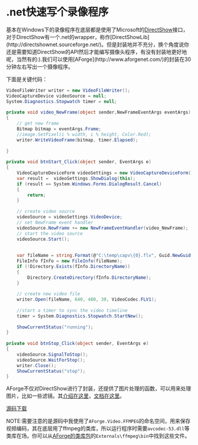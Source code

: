 .net快速写个录像程序
=========

基本在Windows下的录像程序在底层都是使用了Microsoft的[DirectShow](http://msdn.microsoft.com/en-us/library/windows/desktop/dd375454(v=vs.85).aspx)接口，对于DirectShow有一个.net的wrapper，称作[DirectShowLib](http://directshownet.sourceforge.net/)。但是封装地并不充分，换个角度说你还是需要知道DirectShow的API然后才能编写摄像头程序，有没有封装地更好地呢，当然有的:).我们可以使用[AForge](http://www.aforgenet.com/)的封装在30分钟左右写出一个摄像程序。

下面是关键代码：

```csharp
VideoFileWriter writer = new VideoFileWriter();
VideoCaptureDevice videoSource = null;
System.Diagnostics.Stopwatch timer = null;
 
private void video_NewFrame(object sender,NewFrameEventArgs eventArgs)
{
    // get new frame
    Bitmap bitmap = eventArgs.Frame;
    //image.SetPixel(i % width, i % height, Color.Red);
    writer.WriteVideoFrame(bitmap, timer.Elapsed);
 
}
 
private void btnStart_Click(object sender, EventArgs e)
{
    VideoCaptureDeviceForm videoSettings = new VideoCaptureDeviceForm();
    var result =  videoSettings.ShowDialog(this);
    if (result == System.Windows.Forms.DialogResult.Cancel)
    {
        return;
    }
 
    // create video source
    videoSource = videoSettings.VideoDevice;
    // set NewFrame event handler
    videoSource.NewFrame += new NewFrameEventHandler(video_NewFrame);
    // start the video source
    videoSource.Start();
 
 
    var fileName = string.Format(@"C:\temp\capv\{0}.flv", Guid.NewGuid().ToString());
    FileInfo fInfo = new FileInfo(fileName);
    if (!Directory.Exists(fInfo.DirectoryName))
    {
        Directory.CreateDirectory(fInfo.DirectoryName);
    }
 
    // create new video file
    writer.Open(fileName, 640, 480, 30, VideoCodec.FLV1);
 
    //start a timer to sync the video timeline
    timer = System.Diagnostics.Stopwatch.StartNew();
 
    ShowCurrentStatus("running");
}
 
private void btnStop_Click(object sender, EventArgs e)
{
    videoSource.SignalToStop();
    videoSource.WaitForStop();
    writer.Close();
    ShowCurrentStatus("stop");
}
```

AForge不仅对DirectShow进行了封装，还提供了图片处理的函数，可以用来处理图片，比如一些滤镜。其[介绍在这里](http://www.aforgenet.com/framework/features/)，[文档在这里](http://www.aforgenet.com/framework/documentation.html)。

[源码下载](http://files.cnblogs.com/Jerry-Chou/DirectShowDemo.7z)

NOTE:需要注意的是源码中我使用了`AForge.Video.FFMPEG`的命名空间，用来保存视频编码，其在底层用了ffmpeg的类库，所以运行程序时需要`avcodec-53.dll`等类库在场。你可以从[AForge的类库包](http://www.aforgenet.com/framework/downloads.html)的`Externals\ffmpeg\bin`中找到这些文件。
